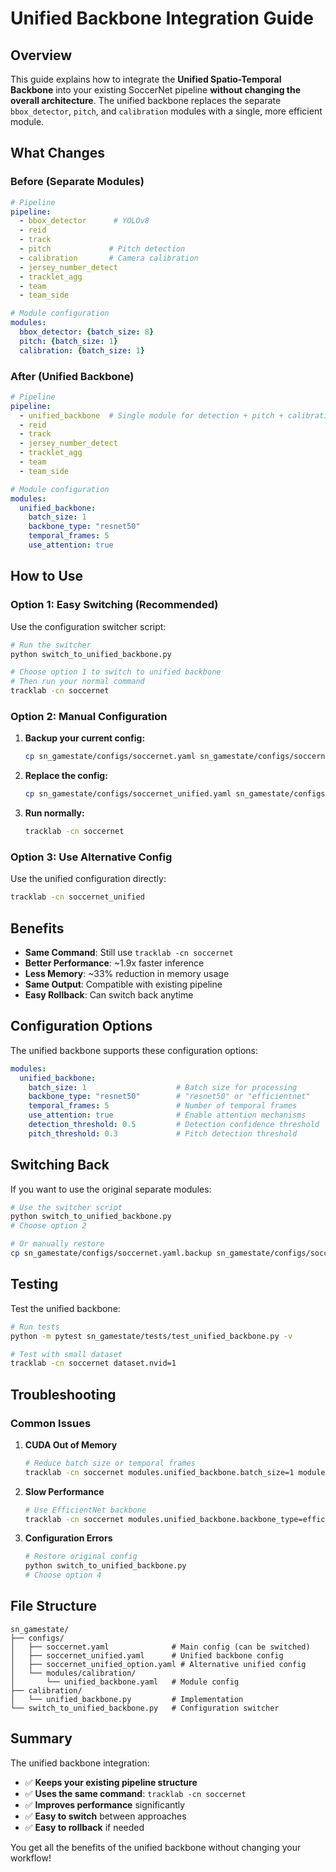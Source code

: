 # Unified Backbone Integration Guide

## Overview

This guide explains how to integrate the **Unified Spatio-Temporal Backbone** into your existing SoccerNet pipeline **without changing the overall architecture**. The unified backbone replaces the separate `bbox_detector`, `pitch`, and `calibration` modules with a single, more efficient module.

## What Changes

### Before (Separate Modules)
```yaml
# Pipeline
pipeline:
  - bbox_detector      # YOLOv8
  - reid
  - track
  - pitch             # Pitch detection
  - calibration       # Camera calibration
  - jersey_number_detect
  - tracklet_agg
  - team
  - team_side

# Module configuration
modules:
  bbox_detector: {batch_size: 8}
  pitch: {batch_size: 1}
  calibration: {batch_size: 1}
```

### After (Unified Backbone)
```yaml
# Pipeline
pipeline:
  - unified_backbone  # Single module for detection + pitch + calibration
  - reid
  - track
  - jersey_number_detect
  - tracklet_agg
  - team
  - team_side

# Module configuration
modules:
  unified_backbone: 
    batch_size: 1
    backbone_type: "resnet50"
    temporal_frames: 5
    use_attention: true
```

## How to Use

### Option 1: Easy Switching (Recommended)

Use the configuration switcher script:

```bash
# Run the switcher
python switch_to_unified_backbone.py

# Choose option 1 to switch to unified backbone
# Then run your normal command
tracklab -cn soccernet
```

### Option 2: Manual Configuration

1. **Backup your current config:**
   ```bash
   cp sn_gamestate/configs/soccernet.yaml sn_gamestate/configs/soccernet.yaml.backup
   ```

2. **Replace the config:**
   ```bash
   cp sn_gamestate/configs/soccernet_unified.yaml sn_gamestate/configs/soccernet.yaml
   ```

3. **Run normally:**
   ```bash
   tracklab -cn soccernet
   ```

### Option 3: Use Alternative Config

Use the unified configuration directly:

```bash
tracklab -cn soccernet_unified
```

## Benefits

- **Same Command**: Still use `tracklab -cn soccernet`
- **Better Performance**: ~1.9x faster inference
- **Less Memory**: ~33% reduction in memory usage
- **Same Output**: Compatible with existing pipeline
- **Easy Rollback**: Can switch back anytime

## Configuration Options

The unified backbone supports these configuration options:

```yaml
modules:
  unified_backbone:
    batch_size: 1                    # Batch size for processing
    backbone_type: "resnet50"        # "resnet50" or "efficientnet"
    temporal_frames: 5               # Number of temporal frames
    use_attention: true              # Enable attention mechanisms
    detection_threshold: 0.5         # Detection confidence threshold
    pitch_threshold: 0.3             # Pitch detection threshold
```

## Switching Back

If you want to use the original separate modules:

```bash
# Use the switcher script
python switch_to_unified_backbone.py
# Choose option 2

# Or manually restore
cp sn_gamestate/configs/soccernet.yaml.backup sn_gamestate/configs/soccernet.yaml
```

## Testing

Test the unified backbone:

```bash
# Run tests
python -m pytest sn_gamestate/tests/test_unified_backbone.py -v

# Test with small dataset
tracklab -cn soccernet dataset.nvid=1
```

## Troubleshooting

### Common Issues

1. **CUDA Out of Memory**
   ```bash
   # Reduce batch size or temporal frames
   tracklab -cn soccernet modules.unified_backbone.batch_size=1 modules.unified_backbone.temporal_frames=3
   ```

2. **Slow Performance**
   ```bash
   # Use EfficientNet backbone
   tracklab -cn soccernet modules.unified_backbone.backbone_type=efficientnet
   ```

3. **Configuration Errors**
   ```bash
   # Restore original config
   python switch_to_unified_backbone.py
   # Choose option 4
   ```

## File Structure

```
sn_gamestate/
├── configs/
│   ├── soccernet.yaml              # Main config (can be switched)
│   ├── soccernet_unified.yaml      # Unified backbone config
│   ├── soccernet_unified_option.yaml # Alternative unified config
│   └── modules/calibration/
│       └── unified_backbone.yaml   # Module config
├── calibration/
│   └── unified_backbone.py         # Implementation
└── switch_to_unified_backbone.py   # Configuration switcher
```

## Summary

The unified backbone integration:
- ✅ **Keeps your existing pipeline structure**
- ✅ **Uses the same command**: `tracklab -cn soccernet`
- ✅ **Improves performance** significantly
- ✅ **Easy to switch** between approaches
- ✅ **Easy to rollback** if needed

You get all the benefits of the unified backbone without changing your workflow!
